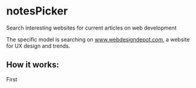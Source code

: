 # notesPicker
Search interesting websites for current articles on web development

The specific model is searching on www.webdesigndepot.com, a website for UX design and trends.

## How it works:
First 
